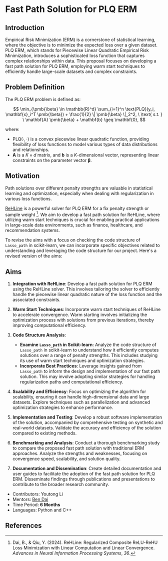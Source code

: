 # Fast Path Solution for PLQ ERM

## Introduction

Empirical Risk Minimization (ERM) is a cornerstone of statistical learning, where the objective is to minimize the expected loss over a given dataset. PLQ ERM, which stands for Piecewise Linear Quadratic Empirical Risk Minimization, introduces a sophisticated loss function that captures complex relationships within data. This proposal focuses on developing a fast path solution for PLQ ERM, employing warm start techniques to efficiently handle large-scale datasets and complex constraints.

## Problem Definition

The PLQ ERM problem is defined as:

$$
\min_{\pmb{\beta} \in \mathbb{R}^d} \sum_{i=1}^n \text{PLQ}(y_i, \mathbf{x}_i^T \pmb{\beta}) + \frac{1}{2} \| \pmb{\beta} \|_2^2, \ \text{ s.t. } \ 
    \mathbf{A} \pmb{\beta} + \mathbf{b} \geq \mathbf{0},
$$

where:

- $\text{PLQ}(\cdot, \cdot)$ is a convex piecewise linear quadratic function, providing flexibility of loss functions to model various types of data distributions and relationships.
- $\mathbf{A}$ is a $K \times d$ matrix, and $\mathbf{b}$ is a $K$-dimensional vector, representing linear constraints on the parameter vector $\pmb{\beta}$.

## Motivation

Path solutions over different penalty strengths are valuable in statistical learning and optimization, especially when dealing with regularization in various loss functions.

[ReHLine](https://rehline-python.readthedocs.io/en/latest/) is a powerful solver for PLQ ERM for a fix penalty strength or sample weight [^rehline]. We aim to develop a fast path solution for ReHLine, where utilizing warm start techniques is crucial for enabling practical applications in large-scale data environments, such as finance, healthcare, and recommendation systems.

To revise the aims with a focus on checking the code structure of `Lasso_path` in scikit-learn, we can incorporate specific objectives related to understanding and leveraging the code structure for our project. Here's a revised version of the aims:

## Aims

1. **Integration with ReHLine**: Develop a fast path solution for PLQ ERM using the ReHLine solver. This involves tailoring the solver to efficiently handle the piecewise linear quadratic nature of the loss function and the associated constraints.

2. **Warm Start Techniques**: Incorporate warm start techniques of ReHLine to accelerate convergence. Warm starting involves initializing the optimization process with solutions from previous iterations, thereby improving computational efficiency.

3. **Code Structure Analysis**:
   - **Examine `Lasso_path` in Scikit-learn**: Analyze the code structure of `Lasso_path` in scikit-learn to understand how it efficiently computes solutions over a range of penalty strengths. This includes studying its use of warm start techniques and optimization strategies.
   - **Incorporate Best Practices**: Leverage insights gained from `Lasso_path` to inform the design and implementation of our fast path solution. This may involve adopting similar strategies for handling regularization paths and computational efficiency.

4. **Scalability and Efficiency**: Focus on optimizing the algorithm for scalability, ensuring it can handle high-dimensional data and large datasets. Explore techniques such as parallelization and advanced optimization strategies to enhance performance.

5. **Implementation and Testing**: Develop a robust software implementation of the solution, accompanied by comprehensive testing on synthetic and real-world datasets. Validate the accuracy and efficiency of the solution compared to existing methods.

6. **Benchmarking and Analysis**: Conduct a thorough benchmarking study to compare the proposed fast path solution with traditional ERM approaches. Analyze the strengths and weaknesses, focusing on convergence speed, scalability, and solution quality.

7. **Documentation and Dissemination**: Create detailed documentation and user guides to facilitate the adoption of the fast path solution for PLQ ERM. Disseminate findings through publications and presentations to contribute to the broader research community.

- Contributors: Youtong Li
- Mentors: [Ben Dai](https://www.bendai.org/)
- Time Period: **6 Months**
- Languages: Python and C++

## References

[^rehline]: Dai, B., & Qiu, Y. (2024).  ReHLine: Regularized Composite ReLU-ReHU Loss Minimization with Linear  Computation and Linear Convergence. *Advances in Neural Information Processing Systems*, *36*.
